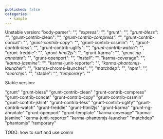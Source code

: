```yaml
---
published: false
categories:
  - sample
---
```


Unstable version:
"body-parser": "*",
"express": "*",
"grunt": "*",
"grunt-bless": "*",
"grunt-contrib-clean": "*",
"grunt-contrib-compress": "*",
"grunt-contrib-concat": "*",
"grunt-contrib-copy": "*",
"grunt-contrib-cssmin": "*",
"grunt-contrib-less": "*",
"grunt-contrib-uglify": "*",
"grunt-contrib-watch": "*",
"grunt-freddie": "*",
"grunt-html2js": "*",
"grunt-karma": "*",
"grunt-ng-annotate": "*",
"grunt-openport": "*",
"install": "*",
"karma-coverage": "*",
"karma-jasmine": "*",
"karma-junit-reporter": "*",
"karma-phantomjs-launcher": "*",
"karma-chrome-launcher": "*",
"matchdep": "*",
"npm": "*",
"searchjs": "*",
"stable": "*",
"temporary": "*"

Stable version:

"grunt"
"grunt-bless"
"grunt-contrib-clean"
"grunt-contrib-compress"
"grunt-contrib-concat"
"grunt-contrib-copy"
"grunt-contrib-cssmin"
"grunt-contrib-jshint"
"grunt-contrib-less"
"grunt-contrib-uglify"
"grunt-contrib-watch"
"grunt-freddie"
"grunt-html2js"
"grunt-karma"
"grunt-ng-annotate"
"grunt-openport"
"grunt-template"
"karma-coverage"
"karma-jasmine"
"karma-junit-reporter"
"karma-phantomjs-launcher"
"matchdep"
"phantomjs"
"temporary"

TODO: how to sort and use comm
